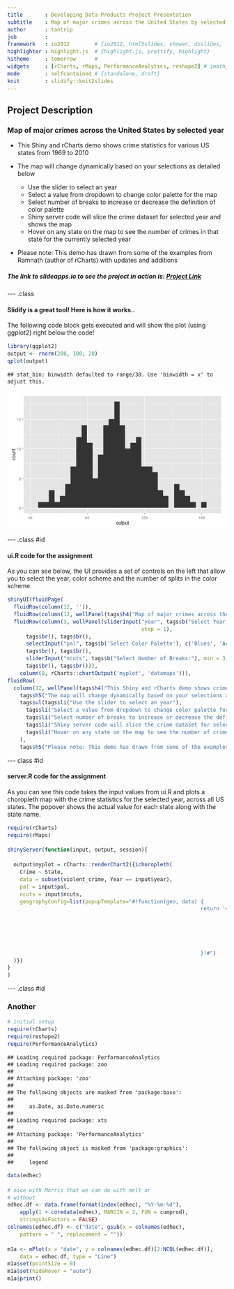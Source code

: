 ```yaml
---
title       : Developing Data Products Project Presentation
subtitle    : Map of major crimes across the United States by selected year
author      : tantrip
job         : 
framework   : io2012        # {io2012, html5slides, shower, dzslides, ...}
highlighter : highlight.js  # {highlight.js, prettify, highlight}
hitheme     : tomorrow      # 
widgets     : [rCharts, rMaps, PerformanceAnalytics, reshape2] # {mathjax, quiz, bootstrap}
mode        : selfcontained # {standalone, draft}
knit        : slidify::knit2slides
---
```


## Project Description

### Map of major crimes across the United States by selected year

  * This Shiny and rCharts demo shows crime statistics for various US states from 1969 to 2010  
  * The map will change dynamically based on your selections as detailed below   
    - Use the slider to select an year   
    - Select a value from dropdown to change color palette for the map   
    - Select number of breaks to increase or decrease the definition of color palette   
    - Shiny server code will slice the crime dataset for selected year and shows the map   
    - Hover on any state on the map to see the number of crimes in that state for the currently selected year   

  * Please note: This demo has drawn from some of the examples from Ramnath (author of rCharts) with updates and additions

##### The link to slideapps.io to see the project in action is: [Project Link](http://tantrip.shinyapps.io/ddp-project/)

--- .class

#### Slidify is a great tool! Here is how it works..

The following code block gets executed and will show the plot (using ggplot2) right below the code!


```r
library(ggplot2)
output <- rnorm(200, 100, 20)
qplot(output)
```

```
## stat_bin: binwidth defaulted to range/30. Use 'binwidth = x' to adjust this.
```

![plot of chunk block2](assets/fig/block2.png) 

--- .class #id


#### ui.R code for the assignment

As you can see below, the UI provides a set of controls on the left that allow you to select the year, color scheme and the number of splits in the color scheme.



```r
shinyUI(fluidPage(
  fluidRow(column(12, '')),
  fluidRow(column(12, wellPanel(tags$h4("Map of major crimes across the United States by selected year")))),
  fluidRow(column(3, wellPanel(sliderInput("year", tags$b("Select Year:"), min = 1969, max = 2010, value = 1995, 
                                           step = 1),
      tags$br(), tags$br(),
      selectInput("pal", tags$b('Select Color Palette'), c('Blues', 'Accent', 'PuRd', 'Purples', 'OrRd', 'Oranges', 'Greys')),
      tags$br(), tags$br(),
      sliderInput("ncuts", tags$b("Select Number of Breaks:"), min = 3, max = 8, value = 7, step = 1),
      tags$br(), tags$br())),
    column(8, rCharts::chartOutput('myplot', 'datamaps'))),
fluidRow(
  column(12, wellPanel(tags$h4("This Shiny and rCharts demo shows crime statistics for various US states from 1969 to 2010"),
    tags$h5("The map will change dynamically based on your selections as detailed below"),
    tags$ul(tags$li("Use the slider to select an year"),
      tags$li("Select a value from dropdown to change color palette for the map"),
      tags$li("Select number of breaks to increase or decrease the definition of color palette"),
      tags$li("Shiny server code will slice the crime dataset for selected year and show the chloropleth map"),
      tags$li("Hover on any state on the map to see the number of crimes in that state for the currently selected year")
    ),
    tags$h5("Please note: This demo has drawn from some of the examples from Ramnath (author of rCharts) with updates and additions"))))))
```

--- class #id

#### server.R code for the assignment

As you can see this code takes the input values from ui.R and plots a choropleth map with the crime statistics for the selected year, across all US states. The popover shows the actual value for each state along with the state name.



```r
require(rCharts)
require(rMaps)

shinyServer(function(input, output, session){
  
  output$myplot = rCharts::renderChart2({ichoropleth(
    Crime ~ State, 
    data = subset(violent_crime, Year == input$year),
    pal = input$pal,
    ncuts = input$ncuts,
    geographyConfig=list(popupTemplate="#!function(geo, data) {
                                                              return '<div class=\"hoverinfo\"><strong>'+
                                                                        geo.properties.name +
                                                                        '<br>' + 
                                                                        'Total violent crimes: ' + 
                                                                        data.Crime +
                                                                        '</strong></div>';
                                                              }!#")
  )})
}
)
```

--- .class #id

### Another


```r
# initial setup
require(rCharts)
require(reshape2)
require(PerformanceAnalytics)
```

```
## Loading required package: PerformanceAnalytics
## Loading required package: zoo
## 
## Attaching package: 'zoo'
## 
## The following objects are masked from 'package:base':
## 
##     as.Date, as.Date.numeric
## 
## Loading required package: xts
## 
## Attaching package: 'PerformanceAnalytics'
## 
## The following object is masked from 'package:graphics':
## 
##     legend
```

```r
data(edhec)

# nice with Morris that we can do with melt or
# without
edhec.df <- data.frame(format(index(edhec), "%Y-%m-%d"), 
    apply(1 + coredata(edhec), MARGIN = 2, FUN = cumprod), 
    stringsAsFactors = FALSE)
colnames(edhec.df) <- c("date", gsub(x = colnames(edhec), 
    pattern = " ", replacement = ""))

m1a <- mPlot(x = "date", y = colnames(edhec.df)[2:NCOL(edhec.df)], 
    data = edhec.df, type = "Line")
m1a$set(pointSize = 0)
m1a$set(hideHover = "auto")
m1a$print()
```

